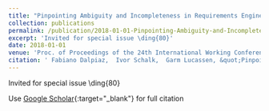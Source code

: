 ```yaml
---
title: "Pinpointing Ambiguity and Incompleteness in Requirements Engineering via Information Visualization and NLP"
collection: publications
permalink: /publication/2018-01-01-Pinpointing-Ambiguity-and-Incompleteness-in-Requirements-Engineering-via-Information-Visualization-and-NLP
excerpt: 'Invited for special issue \ding{80}'
date: 2018-01-01
venue: 'Proc. of Proceedings of the 24th International Working Conference on Requirements Engineering: Foundation for Software Quality (REFSQ&apos;18)'
citation: ' Fabiano Dalpiaz,  Ivor Schalk,  Garm Lucassen, &quot;Pinpointing Ambiguity and Incompleteness in Requirements Engineering via Information Visualization and NLP.&quot; Proc. of Proceedings of the 24th International Working Conference on Requirements Engineering: Foundation for Software Quality (REFSQ&amp;apos;18), 2018.'
---
```

Invited for special issue \ding{80}

Use [Google Scholar](https://scholar.google.com/scholar?q=Pinpointing+Ambiguity+and+Incompleteness+in+Requirements+Engineering+via+Information+Visualization+and+NLP){:target="_blank"} for full citation